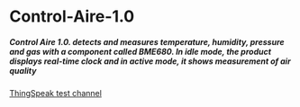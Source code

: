 # Control-Aire-1.0

#####  Control Aire 1.0. detects and measures temperature, humidity, pressure and gas with a component called BME680. In idle mode, the product displays real-time clock and in active mode, it shows measurement of air quality #####



[ThingSpeak test channel](https://thingspeak.com/channels/1223435/private_show "ThingSpeak test channel")


